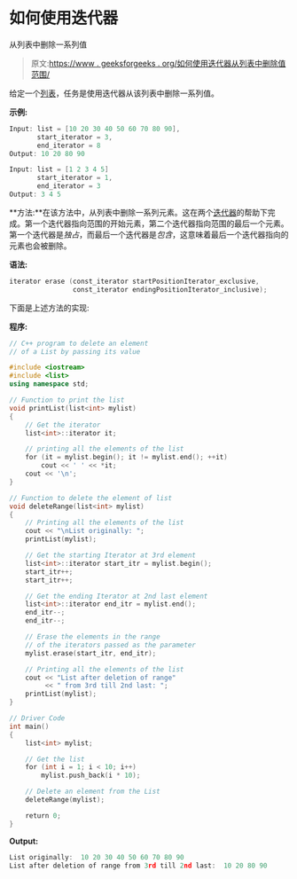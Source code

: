 # 如何使用迭代器

从列表中删除一系列值

> 原文:[https://www . geeksforgeeks . org/如何使用迭代器从列表中删除值范围/](https://www.geeksforgeeks.org/how-to-delete-a-range-of-values-from-the-list-using-iterator/)

给定一个[列表](https://www.geeksforgeeks.org/list-cpp-stl/)，任务是使用迭代器从该列表中删除一系列值。

**示例:**

```cpp
Input: list = [10 20 30 40 50 60 70 80 90],
       start_iterator = 3,
       end_iterator = 8
Output: 10 20 80 90

Input: list = [1 2 3 4 5]
       start_iterator = 1,
       end_iterator = 3
Output: 3 4 5

```

**方法:**在该方法中，从列表中删除一系列元素。这在两个[迭代器](https://www.geeksforgeeks.org/iterators-c-stl/)的帮助下完成。第一个迭代器指向范围的开始元素，第二个迭代器指向范围的最后一个元素。第一个迭代器是*独占*，而最后一个迭代器是*包含*，这意味着最后一个迭代器指向的元素也会被删除。

**语法:**

```cpp
iterator erase (const_iterator startPositionIterator_exclusive, 
                const_iterator endingPositionIterator_inclusive);

```

下面是上述方法的实现:

**程序:**

```cpp
// C++ program to delete an element
// of a List by passing its value

#include <iostream>
#include <list>
using namespace std;

// Function to print the list
void printList(list<int> mylist)
{
    // Get the iterator
    list<int>::iterator it;

    // printing all the elements of the list
    for (it = mylist.begin(); it != mylist.end(); ++it)
        cout << ' ' << *it;
    cout << '\n';
}

// Function to delete the element of list
void deleteRange(list<int> mylist)
{
    // Printing all the elements of the list
    cout << "\nList originally: ";
    printList(mylist);

    // Get the starting Iterator at 3rd element
    list<int>::iterator start_itr = mylist.begin();
    start_itr++;
    start_itr++;

    // Get the ending Iterator at 2nd last element
    list<int>::iterator end_itr = mylist.end();
    end_itr--;
    end_itr--;

    // Erase the elements in the range
    // of the iterators passed as the parameter
    mylist.erase(start_itr, end_itr);

    // Printing all the elements of the list
    cout << "List after deletion of range"
         << " from 3rd till 2nd last: ";
    printList(mylist);
}

// Driver Code
int main()
{
    list<int> mylist;

    // Get the list
    for (int i = 1; i < 10; i++)
        mylist.push_back(i * 10);

    // Delete an element from the List
    deleteRange(mylist);

    return 0;
}
```

**Output:**

```cpp
List originally:  10 20 30 40 50 60 70 80 90
List after deletion of range from 3rd till 2nd last:  10 20 80 90

```